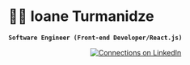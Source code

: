 # 👩‍💻 Ioane Turmanidze
**`Software Engineer (Front-end Developer/React.js)`**


<p align="center">
  <a href="https://www.linkedin.com/in/ioane-turmanidze-1259b7279/">
    <img alt="Connections on LinkedIn" title="Connections" src="https://custom-icon- 
     badges.demolab.com/github/followers/ForrestKnight?color=236ad3&labelColor=1155ba&style=for-the-badge&logo=person- 
     add&label=Follow&logoColor=white"/>
  </a>
</p>  

